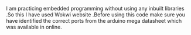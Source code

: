 I am practicing embedded programming without using any inbuilt libraries .So this I have used Wokwi website .Before using this code make sure you have identified the correct ports from the arduino mega datasheet which was available in online.
